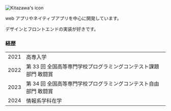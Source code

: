 ![Kitazawa's icon](https://u-kitazawa.github.io/kitazawa.dev/assets/ogp.png)

web アプリやネイティブアプリを中心に開発しています。

デザインとフロントエンドの実装が好きです。

### 経歴

|      |                                                                  |
| ---- | ---------------------------------------------------------------- |
| 2021 | 高専入学                                                         |
| 2022 | 第 33 回 全国高等専門学校プログラミングコンテスト課題部門 敢闘賞 |
| 2023 | 第 34 回 全国高等専門学校プログラミングコンテスト自由部門 敢闘賞 |
| 2024 | 情報系学科在学                                                   |

